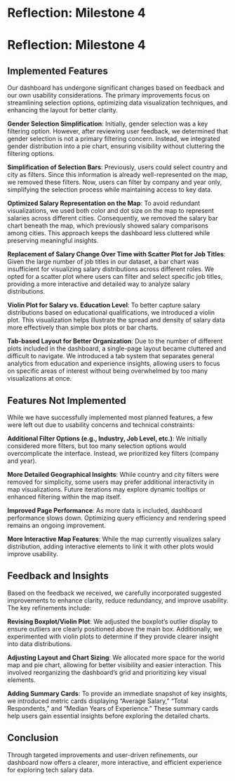 # Reflection: Milestone 4
  # Reflection: Milestone 4

## Implemented Features

Our dashboard has undergone significant changes based on feedback and our own usability considerations. The primary improvements focus on streamlining selection options, optimizing data visualization techniques, and enhancing the layout for better clarity.

**Gender Selection Simplification**: Initially, gender selection was a key filtering option. However, after reviewing user feedback, we determined that gender selection is not a primary filtering concern. Instead, we integrated gender distribution into a pie chart, ensuring visibility without cluttering the filtering options.

**Simplification of Selection Bars**: Previously, users could select country and city as filters. Since this information is already well-represented on the map, we removed these filters. Now, users can filter by company and year only, simplifying the selection process while maintaining access to key data.

**Optimized Salary Representation on the Map**: To avoid redundant visualizations, we used both color and dot size on the map to represent salaries across different cities. Consequently, we removed the salary bar chart beneath the map, which previously showed salary comparisons among cities. This approach keeps the dashboard less cluttered while preserving meaningful insights.

**Replacement of Salary Change Over Time with Scatter Plot for Job Titles**: Given the large number of job titles in our dataset, a bar chart was insufficient for visualizing salary distributions across different roles. We opted for a scatter plot where users can filter and select specific job titles, providing a more interactive and detailed way to analyze salary distributions.

**Violin Plot for Salary vs. Education Level**: To better capture salary distributions based on educational qualifications, we introduced a violin plot. This visualization helps illustrate the spread and density of salary data more effectively than simple box plots or bar charts.

**Tab-based Layout for Better Organization**: Due to the number of different plots included in the dashboard, a single-page layout became cluttered and difficult to navigate. We introduced a tab system that separates general analytics from education and experience insights, allowing users to focus on specific areas of interest without being overwhelmed by too many visualizations at once.

## Features Not Implemented

While we have successfully implemented most planned features, a few were left out due to usability concerns and technical constraints:

**Additional Filter Options (e.g., Industry, Job Level, etc.)**: We initially considered more filters, but too many selection options would overcomplicate the interface. Instead, we prioritized key filters (company and year).

**More Detailed Geographical Insights**: While country and city filters were removed for simplicity, some users may prefer additional interactivity in map visualizations. Future iterations may explore dynamic tooltips or enhanced filtering within the map itself.

**Improved Page Performance**: As more data is included, dashboard performance slows down. Optimizing query efficiency and rendering speed remains an ongoing improvement.

**More Interactive Map Features**: While the map currently visualizes salary distribution, adding interactive elements to link it with other plots would improve usability.

## Feedback and Insights

Based on the feedback we received, we carefully incorporated suggested improvements to enhance clarity, reduce redundancy, and improve usability. The key refinements include:

**Revising Boxplot/Violin Plot**: We adjusted the boxplot’s outlier display to ensure outliers are clearly positioned above the main box. Additionally, we experimented with violin plots to determine if they provide clearer insight into data distributions.

**Adjusting Layout and Chart Sizing**: We allocated more space for the world map and pie chart, allowing for better visibility and easier interaction. This involved reorganizing the dashboard’s grid and prioritizing key visual elements.

**Adding Summary Cards**: To provide an immediate snapshot of key insights, we introduced metric cards displaying “Average Salary,” “Total Respondents,” and “Median Years of Experience.” These summary cards help users gain essential insights before exploring the detailed charts.

## Conclusion

Through targeted improvements and user-driven refinements, our dashboard now offers a clearer, more interactive, and efficient experience for exploring tech salary data.

